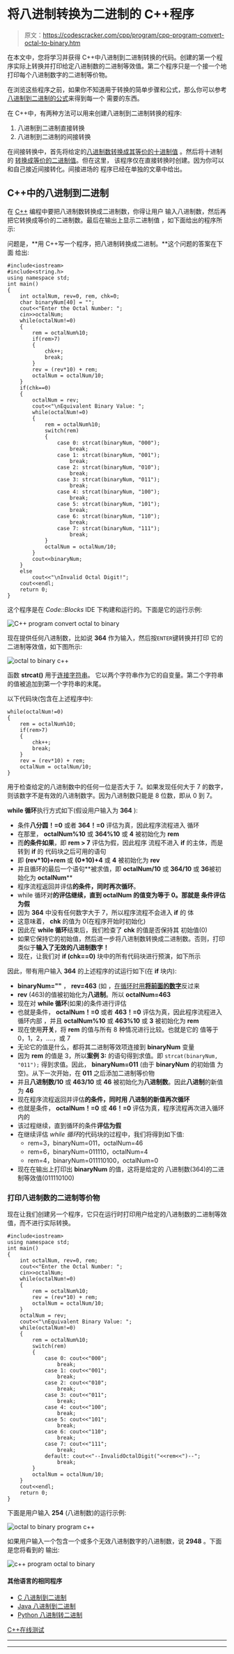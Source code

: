 # 将八进制转换为二进制的 C++程序

> 原文：<https://codescracker.com/cpp/program/cpp-program-convert-octal-to-binary.htm>

在本文中，您将学习并获得 C++中八进制到二进制转换的代码。创建的第一个程序实际上转换并打印给定八进制数的二进制等效值。第二个程序只是一个接一个地打印每个八进制数字的二进制等价物。

在浏览这些程序之前，如果你不知道用于转换的简单步骤和公式，那么你可以参考[八进制到二进制的公式](/computer-fundamental/octal-to-binary.htm)来得到每一个 需要的东西。

在 C++中，有两种方法可以用来创建八进制到二进制转换的程序:

1.  八进制到二进制直接转换
2.  八进制到二进制的间接转换

在间接转换中，首先将给定的[八进制数转换成其等价的十进制值](/cpp/program/cpp-program-convert-octal-to-decimal.htm) 。然后将十进制的 [转换成等价的二进制值](/cpp/program/cpp-program-convert-decimal-to-binary.htm)。但在这里， 该程序仅在直接转换时创建。因为你可以和自己接近间接转化。间接进场的 程序已经在单独的文章中给出。

## C++中的八进制到二进制

在 [C++](/cpp/index.htm) 编程中要把八进制数转换成二进制数，你得让用户 输入八进制数，然后再把它转换成等价的二进制数。最后在输出上显示二进制值 ，如下面给出的程序所示:

问题是，**用 C++写一个程序，把八进制转换成二进制。**这个问题的答案在下面 给出:

```
#include<iostream>
#include<string.h>
using namespace std;
int main()
{
    int octalNum, rev=0, rem, chk=0;
    char binaryNum[40] = "";
    cout<<"Enter the Octal Number: ";
    cin>>octalNum;
    while(octalNum!=0)
    {
        rem = octalNum%10;
        if(rem>7)
        {
            chk++;
            break;
        }
        rev = (rev*10) + rem;
        octalNum = octalNum/10;
    }
    if(chk==0)
    {
        octalNum = rev;
        cout<<"\nEquivalent Binary Value: ";
        while(octalNum!=0)
        {
            rem = octalNum%10;
            switch(rem)
            {
                case 0: strcat(binaryNum, "000");
                    break;
                case 1: strcat(binaryNum, "001");
                    break;
                case 2: strcat(binaryNum, "010");
                    break;
                case 3: strcat(binaryNum, "011");
                    break;
                case 4: strcat(binaryNum, "100");
                    break;
                case 5: strcat(binaryNum, "101");
                    break;
                case 6: strcat(binaryNum, "110");
                    break;
                case 7: strcat(binaryNum, "111");
                    break;
            }
            octalNum = octalNum/10;
        }
        cout<<binaryNum;
    }
    else
        cout<<"\nInvalid Octal Digit!";
    cout<<endl;
    return 0;
}
```

这个程序是在 *Code::Blocks* IDE 下构建和运行的。下面是它的运行示例:

![C++ program convert octal to binary](img/890fb4277850c3f279077beada6ff686.png)

现在提供任何八进制数，比如说 **364** 作为输入，然后按`ENTER`键转换并打印 它的二进制等效值，如下图所示:

![octal to binary c++](img/87f76bddc501640434d165dfe8741a29.png)

函数 **strcat()** 用于[连接字符串](/cpp/program/cpp-program-concatenate-string.htm)。 它以两个字符串作为它的自变量。第二个字符串的值被追加到第一个字符串的末尾。

以下代码块(包含在上述程序中):

```
while(octalNum!=0)
{
    rem = octalNum%10;
    if(rem>7)
    {
        chk++;
        break;
    }
    rev = (rev*10) + rem;
    octalNum = octalNum/10;
}
```

用于检查给定的八进制数中的任何一位是否大于 7。如果发现任何大于 7 的数字，则该数字不是有效的八进制数字。因为八进制数只能是 8 位数，即从 0 到 7。

**while 循环**执行方式如下(假设用户输入为 **364** ):

*   条件**八分圆！=0** 或者 **364！=0** 评估为真，因此程序流程进入 循环
*   在那里， **octalNum%10** 或 **364%10** 或 **4** 被初始化为 **rem**
*   而**的条件如果**，即 **rem > 7** 评估为假，因此程序 流程不进入 **if** 的主体，而是转到 **if** 的 代码块之后可用的语句
*   即 **(rev*10)+rem** 或 **(0*10)+4** 或 **4** 被初始化为 **rev**
*   并且循环的最后一个语句**被求值，即 **octalNum/10** 或 **364/10** 或 **36**被初始化为 **octalNum****
*   程序流程返回并评估**的条件，同时再次循环**。
*   while 循环对**的评估继续，直到 **octalNum** 的值变为等于 0。那就是 条件评估为假**
*   因为 **364** 中没有任何数字大于 7，所以程序流程不会进入 **if** 的 体
*   这意味着， **chk** 的值为 0(在程序开始时初始化)
*   因此在 **while 循环**结束后，我们检查了 **chk** 的值是否保持其 初始值(0)
*   如果它保持它的初始值，然后进一步将八进制数转换成二进制数。否则，打印类似于**输入了无效的八进制数字！**
*   现在，让我们对 **if (chk==0)** 块中的所有代码块进行预演，如下所示

因此，带有用户输入 **364** 的上述程序的试运行如下(在 **if** 块内):

*   **binaryNum=""** ， **rev=463** (如 ，[在循环时用**将前面的数字**](/cpp/program/cpp-program-reverse-numbers.htm)反过来
*   **rev** (463)的值被初始化为**八进制**。所以 **octalNum=463**
*   现在对 **while 循环**(如果)的条件进行评估
*   也就是条件， **octalNum！=0** 或者 **463！=0** 评估为真，因此程序流程进入循环内部 ，并且 **octalNum%10** 或 **463%10** 或 **3** 被初始化为 **rem**
*   现在使用**开关**，将 **rem** 的值与所有 8 种情况进行比较。也就是它的 值等于 0，1，2，....，或 7
*   无论它的值是什么，都将其二进制等效项连接到 **binaryNum** 变量
*   因为 **rem** 的值是 3，所以**案例 3:** 的语句得到求值。即
    `strcat(binaryNum, "011");`
    得到求值。因此， **binaryNum=011** (由于 **binaryNum** 的初始值 为空)。从下一次开始，在 **011** 之后添加二进制等价物
*   并且**八进制数/10** 或 **463/10** 或 **46** 被初始化为**八进制数**。因此**八进制**的新值 为 **46**
*   现在程序流程返回并评估**的条件，同时用 **八进制**的新值再次循环**
*   也就是条件， **octalNum！=0** 或 **46！=0** 评估为真，程序流程再次进入循环内的
*   该过程继续，直到循环的条件**评估为假**
*   在继续评估 *while 循环*的代码块的过程中，我们将得到如下值:
    *   rem=3，binaryNum=011，octalNum=46
    *   rem=6，binaryNum=011110，octalNum=4
    *   rem=4，binaryNum=011110100，octalNum=0
*   现在在输出上打印出 **binaryNum** 的值，这将是给定的 八进制数(364)的二进制等效值(011110100)

### 打印八进制数的二进制等价物

现在让我们创建另一个程序，它只在运行时打印用户给定的八进制数的二进制等效值，而不进行实际转换。

```
#include<iostream>
using namespace std;
int main()
{
    int octalNum, rev=0, rem;
    cout<<"Enter the Octal Number: ";
    cin>>octalNum;
    while(octalNum!=0)
    {
        rem = octalNum%10;
        rev = (rev*10) + rem;
        octalNum = octalNum/10;
    }
    octalNum = rev;
    cout<<"\nEquivalent Binary Value: ";
    while(octalNum!=0)
    {
        rem = octalNum%10;
        switch(rem)
        {
            case 0: cout<<"000";
                break;
            case 1: cout<<"001";
                break;
            case 2: cout<<"010";
                break;
            case 3: cout<<"011";
                break;
            case 4: cout<<"100";
                break;
            case 5: cout<<"101";
                break;
            case 6: cout<<"110";
                break;
            case 7: cout<<"111";
                break;
            default: cout<<"--InvalidOctalDigit("<<rem<<")--";
                break;
        }
        octalNum = octalNum/10;
    }
    cout<<endl;
    return 0;
}
```

下面是用户输入 **254** (八进制数)的运行示例:

![octal to binary program c++](img/648d1b5cf1f6219ba32346104355a063.png)

如果用户输入一个包含一个或多个无效八进制数字的八进制数，说 **2948** 。下面是您将看到的 输出:

![c++ program octal to binary](img/0ab95eb2a04a6b35af1afb82ee127f9a.png)

#### 其他语言的相同程序

*   [C 八进制到二进制](/c/program/c-program-convert-octal-to-binary.htm)
*   [Java 八进制到二进制](/java/program/java-program-convert-octal-to-binary.htm)
*   [Python 八进制转二进制](/python/program/python-program-convert-octal-to-binary.htm)

[C++在线测试](/exam/showtest.php?subid=3)

* * *

* * *